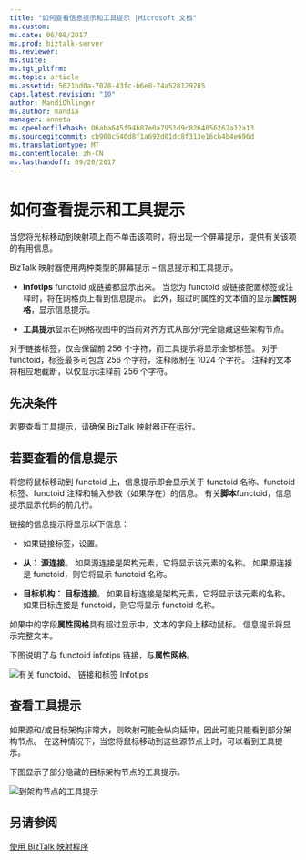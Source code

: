 ```yaml
---
title: "如何查看信息提示和工具提示 |Microsoft 文档"
ms.custom: 
ms.date: 06/08/2017
ms.prod: biztalk-server
ms.reviewer: 
ms.suite: 
ms.tgt_pltfrm: 
ms.topic: article
ms.assetid: 5621bd0a-7028-43fc-b6e8-74a528129285
caps.latest.revision: "10"
author: MandiOhlinger
ms.author: mandia
manager: anneta
ms.openlocfilehash: 06aba645f94b87e0a7951d9c8264056262a12a13
ms.sourcegitcommit: cb908c540d8f1a692d01dc8f313e16cb4b4e696d
ms.translationtype: MT
ms.contentlocale: zh-CN
ms.lasthandoff: 09/20/2017
---
```

# <a name="how-to-view-infotip-and-tooltip"></a>如何查看提示和工具提示
当您将光标移动到映射项上而不单击该项时，将出现一个屏幕提示，提供有关该项的有用信息。  
  
 BizTalk 映射器使用两种类型的屏幕提示 – 信息提示和工具提示。  
  
-   **Infotips** functoid 或链接都显示出来。 当您为 functoid 或链接配置标签或注释时，将在网格页上看到信息提示。 此外，超过时属性的文本值的显示**属性网格**，显示信息提示。  
  
-   **工具提示**显示在网格视图中的当前对齐方式从部分/完全隐藏这些架构节点。  
  
 对于链接标签，仅会保留前 256 个字符，而工具提示将显示全部标签。 对于 functoid，标签最多可包含 256 个字符，注释限制在 1024 个字符。 注释的文本将相应地截断，以仅显示注释前 256 个字符。  
  
## <a name="prerequisites"></a>先决条件  
 若要查看工具提示，请确保 BizTalk 映射器正在运行。  
  
## <a name="to-view-the-infotip"></a>若要查看的信息提示  
 将您将鼠标移动到 functoid 上，信息提示即会显示关于 functoid 名称、functoid 标签、functoid 注释和输入参数（如果存在）的信息。 有关**脚本**functoid，信息提示显示代码的前几行。  
  
 链接的信息提示将显示以下信息：  
  
-   如果链接标签，设置。  
  
-   **从： 源连接**。 如果源连接是架构元素，它将显示该元素的名称。 如果源连接是 functoid，则它将显示 functoid 名称。  
  
-   **目标机构： 目标连接**。 如果目标连接是架构元素，它将显示该元素的名称。 如果目标连接是 functoid，则它将显示 functoid 名称。  
  
 如果中的字段**属性网格**具有超过显示中，文本的字段上移动鼠标。 信息提示将显示完整文本。  
  
 下图说明了与 functoid infotips 链接，与**属性网格**。  
  
 ![有关 functoid、 链接和标签 Infotips](../core/media/viewing-infotips.gif "Viewing_infotips")  
  
## <a name="to-view-the-tooltip"></a>查看工具提示  
 如果源和/或目标架构非常大，则映射可能会纵向延伸，因此可能只能看到部分架构节点。 在这种情况下，当您将鼠标移动到这些源节点上时，可以看到工具提示。  
  
 下图显示了部分隐藏的目标架构节点的工具提示。  
  
 ![到架构节点的工具提示](../core/media/viewing-tooltips.gif "Viewing_tooltips")  
  
## <a name="see-also"></a>另请参阅  
 [使用 BizTalk 映射程序](../core/using-biztalk-mapper.md)